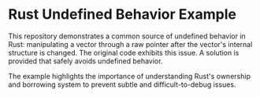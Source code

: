 # Rust Undefined Behavior Example

This repository demonstrates a common source of undefined behavior in Rust: manipulating a vector through a raw pointer after the vector's internal structure is changed.  The original code exhibits this issue.  A solution is provided that safely avoids undefined behavior.

The example highlights the importance of understanding Rust's ownership and borrowing system to prevent subtle and difficult-to-debug issues.